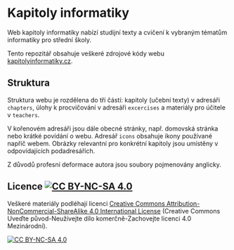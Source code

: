 # Kapitoly informatiky

Web kapitoly informatiky nabízí studijní texty a cvičení k vybraným tématům informatiky pro střední školy.

Tento repozitář obsahuje veškeré zdrojové kódy webu [kapitolyinformatiky.cz](https://kapitolyinformatiky.cz).

## Struktura

Struktura webu je rozdělena do tří částí: kapitoly (učební texty) v adresáři `chapters`, úlohy k procvičování
v adresáři `excercises` a materiály pro účitele v `teachers`.

V kořenovém adresáři jsou dále obecné stránky, např. domovská stránka nebo krátké povídání o webu. Adresář
`icons` obsahuje ikony používané napříč webem. Obrázky relevantní pro konkrétní kapitoly jsou umístěny
v odpovídajících podadresářích.

Z důvodů profesní deformace autora jsou soubory pojmenovány anglicky.

## Licence [![CC BY-NC-SA 4.0][cc-by-nc-sa-shield]][cc-by-nc-sa]

Veškeré materiály podléhají licenci
[Creative Commons Attribution-NonCommercial-ShareAlike 4.0 International License][cc-by-nc-sa]
(Creative Commons Uveďte původ-Neužívejte dílo komerčně-Zachovejte licenci 4.0 Mezinárodní).

[![CC BY-NC-SA 4.0][cc-by-nc-sa-image]][cc-by-nc-sa]

[cc-by-nc-sa]: https://creativecommons.org/licenses/by-nc-sa/4.0/deed.cs
[cc-by-nc-sa-image]: https://licensebuttons.net/l/by-nc-sa/4.0/88x31.png
[cc-by-nc-sa-shield]: https://img.shields.io/badge/License-CC%20BY--NC--SA%204.0-lightgrey.svg


